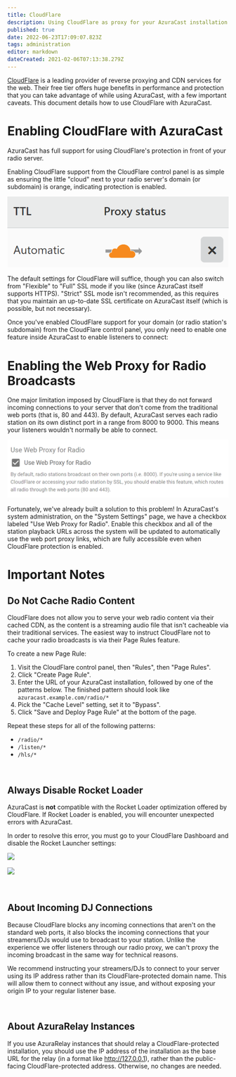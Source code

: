 ```yaml
---
title: CloudFlare
description: Using CloudFlare as proxy for your AzuraCast installation
published: true
date: 2022-06-23T17:09:07.823Z
tags: administration
editor: markdown
dateCreated: 2021-02-06T07:13:38.279Z
---
```


[CloudFlare](https://cloudflare.com/) is a leading provider of reverse proxying and CDN services for the web. Their free tier offers huge benefits in performance and protection that you can take advantage of while using AzuraCast, with a few important caveats. This document details how to use CloudFlare with AzuraCast.

# Enabling CloudFlare with AzuraCast

AzuraCast has full support for using CloudFlare's protection in front of your radio server.

Enabling CloudFlare support from the CloudFlare control panel is as simple as ensuring the little "cloud" next to your radio server's domain (or subdomain) is orange, indicating protection is enabled.

![cloudflare_enable.png](/images/cloudflare/cloudflare_enable.png)

The default settings for CloudFlare will suffice, though you can also switch from "Flexible" to "Full" SSL mode if you like (since AzuraCast itself supports HTTPS). "Strict" SSL mode isn't recommended, as this requires that you maintain an up-to-date SSL certificate on AzuraCast itself (which is possible, but not necessary).

Once you've enabled CloudFlare support for your domain (or radio station's subdomain) from the CloudFlare control panel, you only need to enable one feature inside AzuraCast to enable listeners to connect:

# Enabling the Web Proxy for Radio Broadcasts
One major limitation imposed by CloudFlare is that they do not forward incoming connections to your server that don't come from the traditional web ports (that is, 80 and 443). By default, AzuraCast serves each radio station on its own distinct port in a range from 8000 to 9000. This means your listeners wouldn't normally be able to connect.

![cloudflare_proxy.png](/images/cloudflare/cloudflare_proxy.png)

Fortunately, we've already built a solution to this problem! In AzuraCast's system administration, on the "System Settings" page, we have a checkbox labeled "Use Web Proxy for Radio". Enable this checkbox and all of the station playback URLs across the system will be updated to automatically use the web port proxy links, which are fully accessible even when CloudFlare protection is enabled.

# Important Notes

## Do Not Cache Radio Content

CloudFlare does not allow you to serve your web radio content via their cached CDN, as the content is a streaming audio file that isn't cacheable via their traditional services. The easiest way to instruct CloudFlare not to cache your radio broadcasts is via their Page Rules feature.

To create a new Page Rule:

1) Visit the CloudFlare control panel, then "Rules", then "Page Rules".
2) Click "Create Page Rule".
3) Enter the URL of your AzuraCast installation, followed by one of the patterns below. The finished pattern should look like `azuracast.example.com/radio/*`
4) Pick the "Cache Level" setting, set it to "Bypass".
5) Click "Save and Deploy Page Rule" at the bottom of the page.

Repeat these steps for all of the following patterns:
 - `/radio/*`
 - `/listen/*`
 - `/hls/*`

<br>

## Always Disable Rocket Loader

AzuraCast is **not** compatible with the Rocket Loader optimization offered by CloudFlare. If Rocket Loader is enabled, you will encounter unexpected errors with AzuraCast.

In order to resolve this  error, you must go to your CloudFlare Dashboard and disable the Rocket Launcher settings:

![](https://aws1.discourse-cdn.com/cloudflare/original/3X/5/7/57001bbc0803f75f68d7699b3c76ba83e039cedb.png)

![](https://aws1.discourse-cdn.com/cloudflare/original/3X/f/0/f057f97a3f79811e68d51e6bf86212fb0619659c.png)

<br>

## About Incoming DJ Connections

Because CloudFlare blocks any incoming connections that aren't on the standard web ports, it also blocks the incoming connections that your streamers/DJs would use to broadcast to your station. Unlike the experience we offer listeners through our radio proxy, we can't proxy the incoming broadcast in the same way for technical reasons.

We recommend instructing your streamers/DJs to connect to your server using its IP address rather than its CloudFlare-protected domain name. This will allow them to connect without any issue, and without exposing your origin IP to your regular listener base.

<br>

## About AzuraRelay Instances

If you use AzuraRelay instances that should relay a CloudFlare-protected installation, you should use the IP address of the installation as the base URL for the relay (in a format like http://127.0.0.1), rather than the public-facing CloudFlare-protected address. Otherwise, no changes are needed.